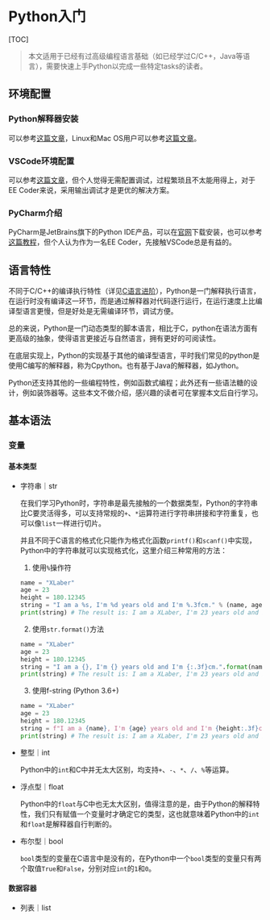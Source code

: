 # Python入门

[TOC]

> 本文适用于已经有过高级编程语言基础（如已经学过C/C++，Java等语言），需要快速上手Python以完成一些特定tasks的读者。

## 环境配置

### Python解释器安装

可以参考[这篇文章](https://blog.csdn.net/EnjoyEDU/article/details/133762548)，Linux和Mac OS用户可以参考[这篇文章](https://blog.csdn.net/qq_46094651/article/details/133796768)。

### VSCode环境配置

可以参考[这篇文章](https://zhuanlan.zhihu.com/p/639597093)，但个人觉得无需配置调试，过程繁琐且不太能用得上，对于EE Coder来说，采用输出调试才是更优的解决方案。

### PyCharm介绍

PyCharm是JetBrains旗下的Python IDE产品，可以在[官网](https://www.jetbrains.com/pycharm/)下载安装，也可以参考[这篇教程](https://blog.csdn.net/thefg/article/details/128881507)，但个人认为作为一名EE Coder，先接触VSCode总是有益的。

## 语言特性

不同于C/C++的编译执行特性（详见[C语言进阶](./C语言进阶.md)），Python是一门解释执行语言，在运行时没有编译这一环节，而是通过解释器对代码逐行运行，在运行速度上比编译型语言更慢，但是好处是无需编译环节，调试方便。

总的来说，Python是一门动态类型的脚本语言，相比于C，python在语法方面有更高级的抽象，使得语言更接近与自然语言，拥有更好的可阅读性。

在底层实现上，Python的实现基于其他的编译型语言，平时我们常见的python是使用C编写的解释器，称为Cpython。也有基于Java的解释器，如Jython。

Python还支持其他的一些编程特性，例如函数式编程；此外还有一些语法糖的设计，例如装饰器等。这些本文不做介绍，感兴趣的读者可在掌握本文后自行学习。

## 基本语法

### 变量

#### 基本类型

* 字符串｜str

  在我们学习Python时，字符串是最先接触的一个数据类型，Python的字符串比C要灵活得多，可以支持常规的`+`、`*`运算符进行字符串拼接和字符重复，也可以像`list`一样进行切片。

  并且不同于C语言的格式化只能作为格式化函数`printf()`和`scanf()`中实现，Python中的字符串就可以实现格式化，这里介绍三种常用的方法：

  1. 使用`%`操作符

  ```python
  name = "XLaber"
  age = 23
  height = 180.12345
  string = "I am a %s, I'm %d years old and I'm %.3fcm." % (name, age, height)
  print(string) # The result is: I am a XLaber, I'm 23 years old and I'm 180.123cm.
  ```

  2. 使用`str.format()`方法

  ```python
  name = "XLaber"
  age = 23
  height = 180.12345
  string = "I am a {}, I'm {} years old and I'm {:.3f}cm.".format(name, age, height)
  print(string) # The result is: I am a XLaber, I'm 23 years old and I'm 180.123cm.
  ```

  3. 使用f-string (Python 3.6+)

  ```python
  name = "XLaber"
  age = 23
  height = 180.12345
  string = f"I am a {name}, I'm {age} years old and I'm {height:.3f}cm."
  print(string) # The result is: I am a XLaber, I'm 23 years old and I'm 180.123cm.
  ```

* 整型｜int

  Python中的`int`和C中并无太大区别，均支持`+`、`-`、`*`、`/`、`%`等运算。

* 浮点型｜float

  Python中的`float`与C中也无太大区别，值得注意的是，由于Python的解释特性，我们只有赋值一个变量时才确定它的类型，这也就意味着Python中的`int`和`float`是解释器自行判断的。

* 布尔型｜bool

  `bool`类型的变量在C语言中是没有的，在Python中一个`bool`类型的变量只有两个取值`True`和`False`，分别对应`int`的`1`和`0`。

#### 数据容器

* 列表｜list

  